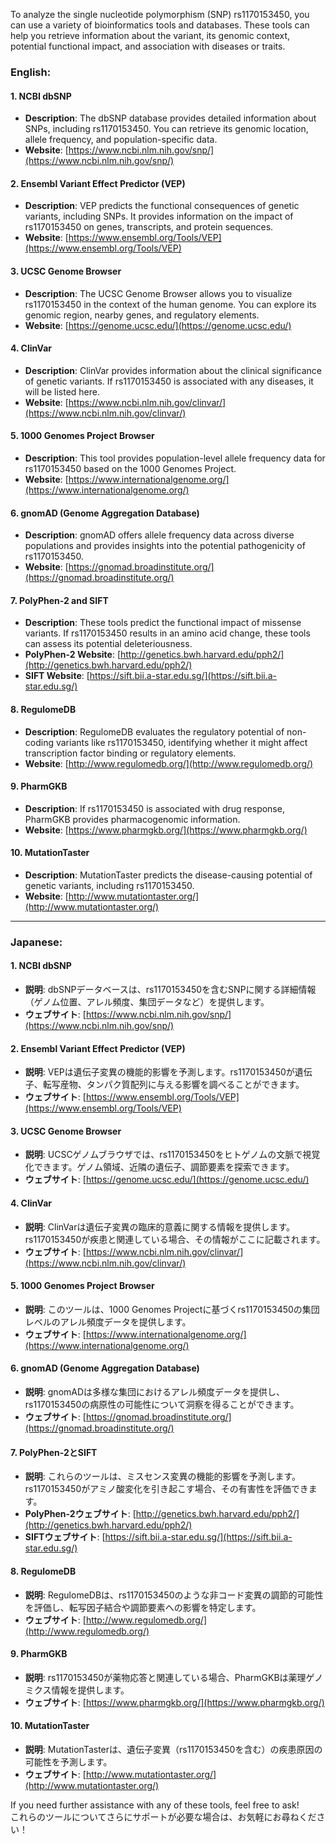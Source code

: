 To analyze the single nucleotide polymorphism (SNP) rs1170153450, you can use a variety of bioinformatics tools and databases. These tools can help you retrieve information about the variant, its genomic context, potential functional impact, and association with diseases or traits.

### English:
#### 1. **NCBI dbSNP**
   - **Description**: The dbSNP database provides detailed information about SNPs, including rs1170153450. You can retrieve its genomic location, allele frequency, and population-specific data.
   - **Website**: [https://www.ncbi.nlm.nih.gov/snp/](https://www.ncbi.nlm.nih.gov/snp/)

#### 2. **Ensembl Variant Effect Predictor (VEP)**
   - **Description**: VEP predicts the functional consequences of genetic variants, including SNPs. It provides information on the impact of rs1170153450 on genes, transcripts, and protein sequences.
   - **Website**: [https://www.ensembl.org/Tools/VEP](https://www.ensembl.org/Tools/VEP)

#### 3. **UCSC Genome Browser**
   - **Description**: The UCSC Genome Browser allows you to visualize rs1170153450 in the context of the human genome. You can explore its genomic region, nearby genes, and regulatory elements.
   - **Website**: [https://genome.ucsc.edu/](https://genome.ucsc.edu/)

#### 4. **ClinVar**
   - **Description**: ClinVar provides information about the clinical significance of genetic variants. If rs1170153450 is associated with any diseases, it will be listed here.
   - **Website**: [https://www.ncbi.nlm.nih.gov/clinvar/](https://www.ncbi.nlm.nih.gov/clinvar/)

#### 5. **1000 Genomes Project Browser**
   - **Description**: This tool provides population-level allele frequency data for rs1170153450 based on the 1000 Genomes Project.
   - **Website**: [https://www.internationalgenome.org/](https://www.internationalgenome.org/)

#### 6. **gnomAD (Genome Aggregation Database)**
   - **Description**: gnomAD offers allele frequency data across diverse populations and provides insights into the potential pathogenicity of rs1170153450.
   - **Website**: [https://gnomad.broadinstitute.org/](https://gnomad.broadinstitute.org/)

#### 7. **PolyPhen-2 and SIFT**
   - **Description**: These tools predict the functional impact of missense variants. If rs1170153450 results in an amino acid change, these tools can assess its potential deleteriousness.
   - **PolyPhen-2 Website**: [http://genetics.bwh.harvard.edu/pph2/](http://genetics.bwh.harvard.edu/pph2/)
   - **SIFT Website**: [https://sift.bii.a-star.edu.sg/](https://sift.bii.a-star.edu.sg/)

#### 8. **RegulomeDB**
   - **Description**: RegulomeDB evaluates the regulatory potential of non-coding variants like rs1170153450, identifying whether it might affect transcription factor binding or regulatory elements.
   - **Website**: [http://www.regulomedb.org/](http://www.regulomedb.org/)

#### 9. **PharmGKB**
   - **Description**: If rs1170153450 is associated with drug response, PharmGKB provides pharmacogenomic information.
   - **Website**: [https://www.pharmgkb.org/](https://www.pharmgkb.org/)

#### 10. **MutationTaster**
   - **Description**: MutationTaster predicts the disease-causing potential of genetic variants, including rs1170153450.
   - **Website**: [http://www.mutationtaster.org/](http://www.mutationtaster.org/)

---

### Japanese:
#### 1. **NCBI dbSNP**
   - **説明**: dbSNPデータベースは、rs1170153450を含むSNPに関する詳細情報（ゲノム位置、アレル頻度、集団データなど）を提供します。
   - **ウェブサイト**: [https://www.ncbi.nlm.nih.gov/snp/](https://www.ncbi.nlm.nih.gov/snp/)

#### 2. **Ensembl Variant Effect Predictor (VEP)**
   - **説明**: VEPは遺伝子変異の機能的影響を予測します。rs1170153450が遺伝子、転写産物、タンパク質配列に与える影響を調べることができます。
   - **ウェブサイト**: [https://www.ensembl.org/Tools/VEP](https://www.ensembl.org/Tools/VEP)

#### 3. **UCSC Genome Browser**
   - **説明**: UCSCゲノムブラウザでは、rs1170153450をヒトゲノムの文脈で視覚化できます。ゲノム領域、近隣の遺伝子、調節要素を探索できます。
   - **ウェブサイト**: [https://genome.ucsc.edu/](https://genome.ucsc.edu/)

#### 4. **ClinVar**
   - **説明**: ClinVarは遺伝子変異の臨床的意義に関する情報を提供します。rs1170153450が疾患と関連している場合、その情報がここに記載されます。
   - **ウェブサイト**: [https://www.ncbi.nlm.nih.gov/clinvar/](https://www.ncbi.nlm.nih.gov/clinvar/)

#### 5. **1000 Genomes Project Browser**
   - **説明**: このツールは、1000 Genomes Projectに基づくrs1170153450の集団レベルのアレル頻度データを提供します。
   - **ウェブサイト**: [https://www.internationalgenome.org/](https://www.internationalgenome.org/)

#### 6. **gnomAD (Genome Aggregation Database)**
   - **説明**: gnomADは多様な集団におけるアレル頻度データを提供し、rs1170153450の病原性の可能性について洞察を得ることができます。
   - **ウェブサイト**: [https://gnomad.broadinstitute.org/](https://gnomad.broadinstitute.org/)

#### 7. **PolyPhen-2とSIFT**
   - **説明**: これらのツールは、ミスセンス変異の機能的影響を予測します。rs1170153450がアミノ酸変化を引き起こす場合、その有害性を評価できます。
   - **PolyPhen-2ウェブサイト**: [http://genetics.bwh.harvard.edu/pph2/](http://genetics.bwh.harvard.edu/pph2/)
   - **SIFTウェブサイト**: [https://sift.bii.a-star.edu.sg/](https://sift.bii.a-star.edu.sg/)

#### 8. **RegulomeDB**
   - **説明**: RegulomeDBは、rs1170153450のような非コード変異の調節的可能性を評価し、転写因子結合や調節要素への影響を特定します。
   - **ウェブサイト**: [http://www.regulomedb.org/](http://www.regulomedb.org/)

#### 9. **PharmGKB**
   - **説明**: rs1170153450が薬物応答と関連している場合、PharmGKBは薬理ゲノミクス情報を提供します。
   - **ウェブサイト**: [https://www.pharmgkb.org/](https://www.pharmgkb.org/)

#### 10. **MutationTaster**
   - **説明**: MutationTasterは、遺伝子変異（rs1170153450を含む）の疾患原因の可能性を予測します。
   - **ウェブサイト**: [http://www.mutationtaster.org/](http://www.mutationtaster.org/)

If you need further assistance with any of these tools, feel free to ask!  
これらのツールについてさらにサポートが必要な場合は、お気軽にお尋ねください！
